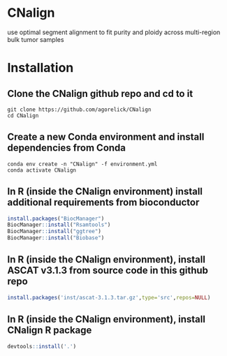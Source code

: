 # CNalign
use optimal segment alignment to fit purity and ploidy across multi-region bulk tumor samples

# Installation

## Clone the CNalign github repo and cd to it
```
git clone https://github.com/agorelick/CNalign
cd CNalign
```

## Create a new Conda environment and install dependencies from Conda
```
conda env create -n "CNalign" -f environment.yml
conda activate CNalign
```

## In R (inside the CNalign environment) install additional requirements from bioconductor
```r
install.packages("BiocManager")
BiocManager::install("Rsamtools")
BiocManager::install("ggtree")
BiocManager::install("Biobase")
```

## In R (inside the CNalign environment), install ASCAT v3.1.3 from source code in this github repo
```r
install.packages('inst/ascat-3.1.3.tar.gz',type='src',repos=NULL)
```

## In R (inside the CNalign environment), install CNalign R package
```r
devtools::install('.')
```
